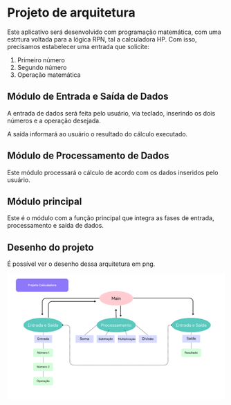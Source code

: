# Projeto de arquitetura

Este aplicativo será desenvolvido com programação matemática, com uma estrtura voltada para a lógica RPN, tal a calculadora HP. Com isso, precisamos estabelecer uma entrada que solicite:

1. Primeiro número
2. Segundo número
3. Operação matemática

## Módulo de Entrada e Saída de Dados

A entrada de dados será feita pelo usuário, via teclado, inserindo os dois números e a operação desejada.

A saída informará ao usuário o resultado do cálculo executado.

## Módulo de Processamento de Dados

Este módulo processará o cálculo de acordo com os dados inseridos pelo usuário.

## Módulo principal

Este é o módulo com a função principal que integra as fases de entrada, processamento e saída de dados.

## Desenho do projeto

É possível ver o desenho dessa arquitetura em png.

![Desenho da Arquitetura](arquitetura.png)